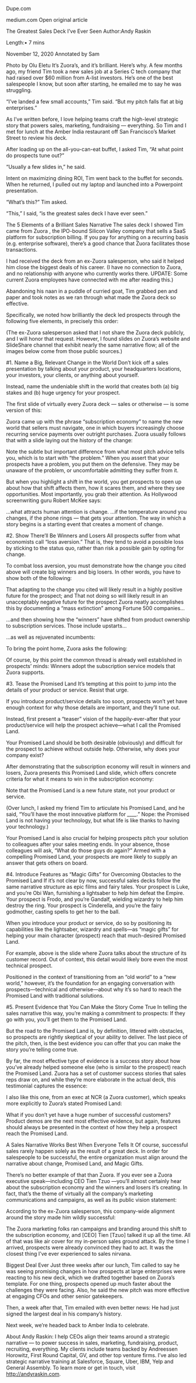 
Dupe.com



medium.com
Open
original article

The Greatest Sales Deck I’ve Ever Seen
Author:Andy Raskin

Length:• 7 mins

November 12, 2020
Annotated by Sam


Photo by Olu Eletu
It’s Zuora’s, and it’s brilliant. Here’s why.
A few months ago, my friend Tim took a new sales job at a Series C tech company that had raised over $60 million from A-list investors. He’s one of the best salespeople I know, but soon after starting, he emailed me to say he was struggling.

“I’ve landed a few small accounts,” Tim said. “But my pitch falls flat at big enterprises.”

As I’ve written before, I love helping teams craft the high-level strategic story that powers sales, marketing, fundraising — everything. So Tim and I met for lunch at the Amber India restaurant off San Francisco’s Market Street to review his deck.

After loading up on the all-you-can-eat buffet, I asked Tim, “At what point do prospects tune out?”

“Usually a few slides in,” he said.

Intent on maximizing dining ROI, Tim went back to the buffet for seconds. When he returned, I pulled out my laptop and launched into a Powerpoint presentation.

“What’s this?” Tim asked.

“This,” I said, “is the greatest sales deck I have ever seen.”

The 5 Elements of a Brilliant Sales Narrative
The sales deck I showed Tim came from Zuora , the IPO-bound Silicon Valley company that sells a SaaS platform for subscription billing. If you pay for anything on a recurring basis (e.g. enterprise software), there’s a good chance that Zuora facilitates those transactions.

I had received the deck from an ex-Zuora salesperson, who said it helped him close the biggest deals of his career. (I have no connection to Zuora, and no relationship with anyone who currently works there. UPDATE: Some current Zuora employees have connected with me after reading this.)

Abandoning his naan in a puddle of curried goat, Tim grabbed pen and paper and took notes as we ran through what made the Zuora deck so effective.

Specifically, we noted how brilliantly the deck led prospects through the following five elements, in precisely this order:

(The ex-Zuora salesperson asked that I not share the Zuora deck publicly, and I will honor that request. However, I found slides on Zuora’s website and SlideShare channel that exhibit nearly the same narrative flow; all of the images below come from those public sources.)

#1. Name a Big, Relevant Change in the World
Don’t kick off a sales presentation by talking about your product, your headquarters locations, your investors, your clients, or anything about yourself.

Instead, name the undeniable shift in the world that creates both (a) big stakes and (b) huge urgency for your prospect.

The first slide of virtually every Zuora deck — sales or otherwise — is some version of this:


Zuora came up with the phrase “subscription economy” to name the new world that sellers must navigate, one in which buyers increasingly choose recurring service payments over outright purchases. Zuora usually follows that with a slide laying out the history of the change:


Note the subtle but important difference from what most pitch advice tells you, which is to start with “the problem.” When you assert that your prospects have a problem, you put them on the defensive. They may be unaware of the problem, or uncomfortable admitting they suffer from it.

But when you highlight a shift in the world, you get prospects to open up about how that shift affects them, how it scares them, and where they see opportunities. Most importantly, you grab their attention. As Hollywood screenwriting guru Robert McKee says:

…what attracts human attention is change. …if the temperature around you changes, if the phone rings — that gets your attention. The way in which a story begins is a starting event that creates a moment of change.

#2. Show There’ll Be Winners and Losers
All prospects suffer from what economists call “loss aversion.” That is, they tend to avoid a possible loss by sticking to the status quo, rather than risk a possible gain by opting for change.

To combat loss aversion, you must demonstrate how the change you cited above will create big winners and big losers. In other words, you have to show both of the following:

That adapting to the change you cited will likely result in a highly positive future for the prospect; and
That not doing so will likely result in an unacceptably negative future for the prospect
Zuora neatly accomplishes this by documenting a “mass extinction” among Fortune 500 companies…


…and then showing how the “winners” have shifted from product ownership to subscription services. Those include upstarts…


…as well as rejuvenated incumbents:


To bring the point home, Zuora asks the following:


Of course, by this point the common thread is already well established in prospects’ minds: Winners adopt the subscription service models that Zuora supports.

#3. Tease the Promised Land
It’s tempting at this point to jump into the details of your product or service. Resist that urge.

If you introduce product/service details too soon, prospects won’t yet have enough context for why those details are important, and they’ll tune out.

Instead, first present a “teaser” vision of the happily-ever-after that your product/service will help the prospect achieve—what I call the Promised Land.

Your Promised Land should be both desirable (obviously) and difficult for the prospect to achieve without outside help. Otherwise, why does your company exist?

After demonstrating that the subscription economy will result in winners and losers, Zuora presents this Promised Land slide, which offers concrete criteria for what it means to win in the subscription economy:


Note that the Promised Land is a new future state, not your product or service.

(Over lunch, I asked my friend Tim to articulate his Promised Land, and he said, “You’ll have the most innovative platform for ____.” Nope: the Promised Land is not having your technology, but what life is like thanks to having your technology.)

Your Promised Land is also crucial for helping prospects pitch your solution to colleagues after your sales meeting ends. In your absence, those colleagues will ask, “What do those guys do again?” Armed with a compelling Promised Land, your prospects are more likely to supply an answer that gets others on board.

#4. Introduce Features as “Magic Gifts” for Overcoming Obstacles to the Promised Land
If it’s not clear by now, successful sales decks follow the same narrative structure as epic films and fairy tales. Your prospect is Luke, and you’re Obi Wan, furnishing a lightsaber to help him defeat the Empire. Your prospect is Frodo, and you’re Gandalf, wielding wizardry to help him destroy the ring. Your prospect is Cinderella, and you’re the fairy godmother, casting spells to get her to the ball.

When you introduce your product or service, do so by positioning its capabilities like the lightsaber, wizardry and spells—as “magic gifts” for helping your main character (prospect) reach that much-desired Promised Land.


For example, above is the slide where Zuora talks about the structure of its customer record. Out of context, this detail would likely bore even the most technical prospect.

Positioned in the context of transitioning from an “old world” to a “new world,” however, it’s the foundation for an engaging conversation with prospects—technical and otherwise—about why it’s so hard to reach the Promised Land with traditional solutions.

#5. Present Evidence that You Can Make the Story Come True
In telling the sales narrative this way, you’re making a commitment to prospects: If they go with you, you’ll get them to the Promised Land.

But the road to the Promised Land is, by definition, littered with obstacles, so prospects are rightly skeptical of your ability to deliver. The last piece of the pitch, then, is the best evidence you can offer that you can make the story you’re telling come true.

By far, the most effective type of evidence is a success story about how you’ve already helped someone else (who is similar to the prospect) reach the Promised Land. Zuora has a set of customer success stories that sales reps draw on, and while they’re more elaborate in the actual deck, this testimonial captures the essence:


I also like this one, from an exec at NCR (a Zuora customer), which speaks more explicitly to Zuora’s stated Promised Land:


What if you don’t yet have a huge number of successful customers? Product demos are the next most effective evidence, but again, features should always be presented in the context of how they help a prospect reach the Promised Land.

A Sales Narrative Works Best When Everyone Tells It
Of course, successful sales rarely happen solely as the result of a great deck. In order for salespeople to be successful, the entire organization must align around the narrative about change, Promised Land, and Magic Gifts.

There’s no better example of that than Zuora. If you ever see a Zuora executive speak—including CEO Tien Tzuo —you’ll almost certainly hear about the subscription economy and the winners and losers it’s creating. In fact, that’s the theme of virtually all the company’s marketing communications and campaigns, as well as its public vision statement:


According to the ex-Zuora salesperson, this company-wide alignment around the story made him wildly successful:

The Zuora marketing folks ran campaigns and branding around this shift to the subscription economy, and [CEO] Tien [Tzuo] talked it up all the time. All of that was like air cover for my in-person sales ground attack. By the time I arrived, prospects were already convinced they had to act. It was the closest thing I’ve ever experienced to sales nirvana.

Biggest Deal Ever
Just three weeks after our lunch, Tim called to say he was seeing promising changes in how prospects at large enterprises were reacting to his new deck, which we drafted together based on Zuora’s template. For one thing, prospects opened up much faster about the challenges they were facing. Also, he said the new pitch was more effective at engaging CFOs and other senior gatekeepers.

Then, a week after that, Tim emailed with even better news: He had just signed the largest deal in his company’s history.

Next week, we’re headed back to Amber India to celebrate.

About Andy Raskin:
I help CEOs align their teams around a strategic narrative — to power success in sales, marketing, fundraising, product, recruiting, everything. My clients include teams backed by Andreessen Horowitz, First Round Capital, GV, and other top venture firms. I’ve also led strategic narrative training at Salesforce, Square, Uber, IBM, Yelp and General Assembly. To learn more or get in touch, visit http://andyraskin.com.

